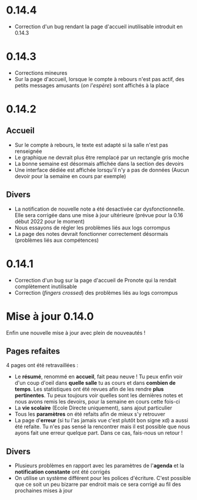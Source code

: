 # 0.14.4

- Correction d'un bug rendant la page d'accueil inutilisable introduit en 0.14.3

# 0.14.3

- Corrections mineures
- Sur la page d'accueil, lorsque le compte à rebours n'est pas actif, des petits messages amusants (_on l'espère_) sont affichés à la place

# 0.14.2

## Accueil

- Sur le compte à rebours, le texte est adapté si la salle n'est pas renseignée
- Le graphique ne devrait plus être remplacé par un rectangle gris moche
- La bonne semaine est désormais affichée dans la section des devoirs
- Une interface dédiée est affichée lorsqu'il n'y a pas de données (Aucun devoir pour la semaine en cours par exemple)

## Divers

- La notification de nouvelle note a été desactivée car dysfonctionnelle. Elle sera corrigée dans une mise à jour ultérieure (prévue pour la 0.16 début 2022 pour le moment)
- Nous essayons de régler les problèmes liés aux logs corrompus
- La page des notes devrait fonctionner correctement désormais (problèmes liés aux compétences)

# 0.14.1

- Correction d'un bug sur la page d'accueil de Pronote qui la rendait complètement inutilisable
- Correction (_fingers crossed_) des problèmes liés au logs corrompus

# Mise à jour 0.14.0

Enfin une nouvelle mise à jour avec plein de nouveautés !

## Pages refaites

4 pages ont été retravaillées :

- Le **résumé**, renommé en **accueil**, fait peau neuve ! Tu peux enfin voir d'un coup d'oeil dans **quelle salle** tu as cours et dans **combien de temps**. Les statistiques ont été revues afin de les rendre **plus pertinentes**. Tu peux toujours voir quelles sont les dernières notes et nous avons remis les devoirs, pour la semaine en cours cette fois-ci
- La **vie scolaire** (Ecole Directe uniquement), sans ajout particulier
- Tous les **paramètres** on été refaits afin de mieux s'y retrouver
- La page d'**erreur** (si tu l'as jamais vue c'est plutôt bon signe xd) a aussi été refaite. Tu n'es pas sensé la rencontrer mais il est possible que nous ayons fait une erreur quelque part. Dans ce cas, fais-nous un retour !

## Divers

- Plusieurs problèmes en rapport avec les paramètres de l'**agenda** et la **notification constante** ont été corrigés
- On utilise un système différent pour les polices d'écriture. C'est possible que ce soit un peu bizarre par endroit mais ce sera corrigé au fil des prochaines mises à jour
